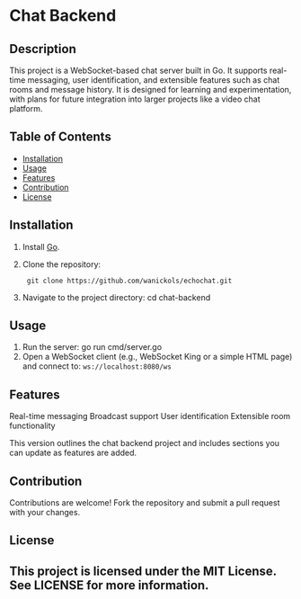 # Chat Backend

## Description

This project is a WebSocket-based chat server built in Go. It supports real-time messaging, user identification, and extensible features such as chat rooms and message history. It is designed for learning and experimentation, with plans for future integration into larger projects like a video chat platform.

## Table of Contents

- [Installation](#installation)
- [Usage](#usage)
- [Features](#features)
- [Contribution](#contribution)
- [License](#license)

## Installation

1. Install [Go](https://golang.org/dl/).
2. Clone the repository:
   
   ``` git clone https://github.com/wanickols/echochat.git```
  

3. Navigate to the project directory:
cd chat-backend

## Usage
1. Run the server:
go run cmd/server.go
2. Open a WebSocket client (e.g., WebSocket King or a simple HTML page) and connect to:
```ws://localhost:8080/ws```

## Features
Real-time messaging
Broadcast support
User identification
Extensible room functionality


This version outlines the chat backend project and includes sections you can update as features are added.

## Contribution
Contributions are welcome! Fork the repository and submit a pull request with your changes.

## License

This project is licensed under the MIT License. See LICENSE for more information.
---
